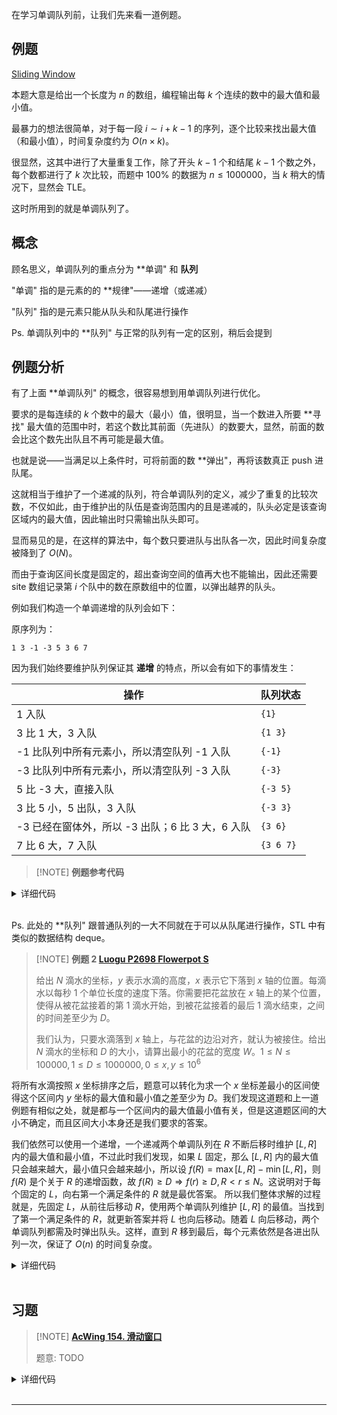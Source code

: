 
在学习单调队列前，让我们先来看一道例题。

## 例题

[Sliding Window](http://poj.org/problem?id=2823)

本题大意是给出一个长度为 $n$ 的数组，编程输出每 $k$ 个连续的数中的最大值和最小值。

最暴力的想法很简单，对于每一段 $i \sim i+k-1$ 的序列，逐个比较来找出最大值（和最小值），时间复杂度约为 $O(n \times k)$。

很显然，这其中进行了大量重复工作，除了开头 $k-1$ 个和结尾 $k-1$ 个数之外，每个数都进行了 $k$ 次比较，而题中 $100\%$ 的数据为 $n \le 1000000$，当 $k$ 稍大的情况下，显然会 TLE。

这时所用到的就是单调队列了。

## 概念

顾名思义，单调队列的重点分为 **单调" 和 **队列**

"单调" 指的是元素的的 **规律"——递增（或递减）

"队列" 指的是元素只能从队头和队尾进行操作

Ps. 单调队列中的 **队列" 与正常的队列有一定的区别，稍后会提到

## 例题分析

有了上面 **单调队列" 的概念，很容易想到用单调队列进行优化。

要求的是每连续的 $k$ 个数中的最大（最小）值，很明显，当一个数进入所要 **寻找" 最大值的范围中时，若这个数比其前面（先进队）的数要大，显然，前面的数会比这个数先出队且不再可能是最大值。

也就是说——当满足以上条件时，可将前面的数 **弹出"，再将该数真正 push 进队尾。

这就相当于维护了一个递减的队列，符合单调队列的定义，减少了重复的比较次数，不仅如此，由于维护出的队伍是查询范围内的且是递减的，队头必定是该查询区域内的最大值，因此输出时只需输出队头即可。

显而易见的是，在这样的算法中，每个数只要进队与出队各一次，因此时间复杂度被降到了 $O(N)$。

而由于查询区间长度是固定的，超出查询空间的值再大也不能输出，因此还需要 site 数组记录第 $i$ 个队中的数在原数组中的位置，以弹出越界的队头。

例如我们构造一个单调递增的队列会如下：

原序列为：

```text
1 3 -1 -3 5 3 6 7
```

因为我们始终要维护队列保证其 **递增** 的特点，所以会有如下的事情发生：

| 操作                              | 队列状态      |
| ------------------------------- | --------- |
| 1 入队                            | `{1}`     |
| 3 比 1 大，3 入队                    | `{1 3}`   |
| -1 比队列中所有元素小，所以清空队列 -1 入队       | `{-1}`    |
| -3 比队列中所有元素小，所以清空队列 -3 入队       | `{-3}`    |
| 5 比 -3 大，直接入队                   | `{-3 5}`  |
| 3 比 5 小，5 出队，3 入队               | `{-3 3}`  |
| -3 已经在窗体外，所以 -3 出队；6 比 3 大，6 入队 | `{3 6}`   |
| 7 比 6 大，7 入队                    | `{3 6 7}` |

> [!NOTE] **例题参考代码**

<details>
<summary>详细代码</summary>
<!-- tabs:start -->

##### **C++**

```cpp
```

##### **Python**

```python
```

<!-- tabs:end -->
</details>

<br>

Ps. 此处的 **队列" 跟普通队列的一大不同就在于可以从队尾进行操作，STL 中有类似的数据结构 deque。

> [!NOTE] **例题 2 [Luogu P2698 Flowerpot S ](https://www.luogu.com.cn/problem/P2698)**
> 
> 给出 $N$ 滴水的坐标，$y$ 表示水滴的高度，$x$ 表示它下落到 $x$ 轴的位置。每滴水以每秒 1 个单位长度的速度下落。你需要把花盆放在 $x$ 轴上的某个位置，使得从被花盆接着的第 1 滴水开始，到被花盆接着的最后 1 滴水结束，之间的时间差至少为 $D$。
> 
> 我们认为，只要水滴落到 $x$ 轴上，与花盆的边沿对齐，就认为被接住。给出 $N$ 滴水的坐标和 $D$ 的大小，请算出最小的花盆的宽度 $W$。$1\leq N \leq 100000 , 1 \leq D \leq 1000000, 0 \leq x,y\leq 10^6$

将所有水滴按照 $x$ 坐标排序之后，题意可以转化为求一个 $x$ 坐标差最小的区间使得这个区间内 $y$ 坐标的最大值和最小值之差至少为 $D$。我们发现这道题和上一道例题有相似之处，就是都与一个区间内的最大值最小值有关，但是这道题区间的大小不确定，而且区间大小本身还是我们要求的答案。

我们依然可以使用一个递增，一个递减两个单调队列在 $R$ 不断后移时维护 $[L,R]$ 内的最大值和最小值，不过此时我们发现，如果 $L$ 固定，那么 $[L,R]$ 内的最大值只会越来越大，最小值只会越来越小，所以设 $f(R) = \max[L,R]-\min[L,R]$，则 $f(R)$ 是个关于 $R$ 的递增函数，故 $f(R)\geq D  \Rightarrow f(r)\geq D,R\lt r \leq N$。这说明对于每个固定的 $L$，向右第一个满足条件的 $R$ 就是最优答案。
所以我们整体求解的过程就是，先固定 $L$，从前往后移动 $R$，使用两个单调队列维护 $[L,R]$ 的最值。当找到了第一个满足条件的 $R$，就更新答案并将 $L$ 也向后移动。随着 $L$ 向后移动，两个单调队列都需及时弹出队头。这样，直到 $R$ 移到最后，每个元素依然是各进出队列一次，保证了 $O(n)$ 的时间复杂度。



<details>
<summary>详细代码</summary>
<!-- tabs:start -->

##### **C++**

```cpp
```

##### **Python**

```python
```

<!-- tabs:end -->
</details>

<br>


## 习题

> [!NOTE] **[AcWing 154. 滑动窗口](https://www.acwing.com/problem/content/156/)**
> 
> 题意: TODO

<details>
<summary>详细代码</summary>
<!-- tabs:start -->

##### **C++**

```cpp
#include <bits/stdc++.h>
using namespace std;

const int N = 1000010;

int a[N];
int q1[N], q2[N];
int f1[N], f2[N];

int main() {
    int n, k;
    cin >> n >> k;
    for (int i = 0; i < n; ++ i ) cin >> a[i];
    
    
    int hh1 = 0, tt1 = -1, hh2 = 0, tt2 = -1;
    for (int i = 0; i < n; ++ i ) {
        if (hh1 <= tt1 && q1[hh1] <= i - k) ++ hh1 ;
        if (hh2 <= tt2 && q2[hh2] <= i - k) ++ hh2 ;
        
        while (hh1 <= tt1 && a[q1[tt1]] > a[i]) -- tt1 ;
        while (hh2 <= tt2 && a[q2[tt2]] < a[i]) -- tt2 ;
        
        q1[ ++ tt1] = i;
        q2[ ++ tt2] = i;
        
        f1[i] = a[q1[hh1]];
        f2[i] = a[q2[hh2]];
    }
    for (int i = k - 1; i < n; ++ i ) cout << f1[i] << ' ';
    cout << endl;
    for (int i = k - 1; i < n; ++ i ) cout << f2[i] << ' ';
    cout << endl;
    return 0;
}
```

##### **Python**

```python
"""
1. 维护一个最大/最小队列
2. 一般先用暴力做，有了思路后，再用单调队列进行优化
3. 一般需要求区间最值问题，就可以用单调队列进行优化（单调最小/大队列）

注意：
和单调栈不同，单调栈主要用于记录左边/右边第一个比它大/小的数值。

"""

#暴力做法
# n = len(nums)
# res = []
# for r in range(n):
#     max_v = float('-inf')
#     start = max(0, r - k + 1)
#     for l in range(start, r + 1):
#         max_v = max(nums[l],max_v)
#     if r >= k-1:
#         res.append(max_v)


import collections
if __name__ == '__main__':
    n, k = map(int, input().split())
    nums = list(map(int, input().split()))
    
    q1, res1 = collections.deque(), []  #队列里存的是下标，方便定位找到元素
    for r in range(n):
        if q1 and q1[0] <= r - k:
            q1.popleft()
        while q1 and nums[q1[-1]] > nums[r]:
            q1.pop()
        q1.append(r)
        
        if r >= k - 1:
            res1.append(nums[q1[0]])
        
    for i in range(len(res1)):
        print(res1[i], end = ' ')
    print()
    
    q2, res2 = collections.deque(), [] 
    for r in range(n):
        if q2 and q2[0] <= r - k:
            q2.popleft()
        while q2 and nums[q2[-1]] < nums[r]:
            q2.pop()
        q2.append(r)
        
        if r >= k - 1:
            res2.append(nums[q2[0]])
            
    for i in range(len(res2)):
        print(res2[i], end = ' ')
```

<!-- tabs:end -->
</details>

<br>

* * *